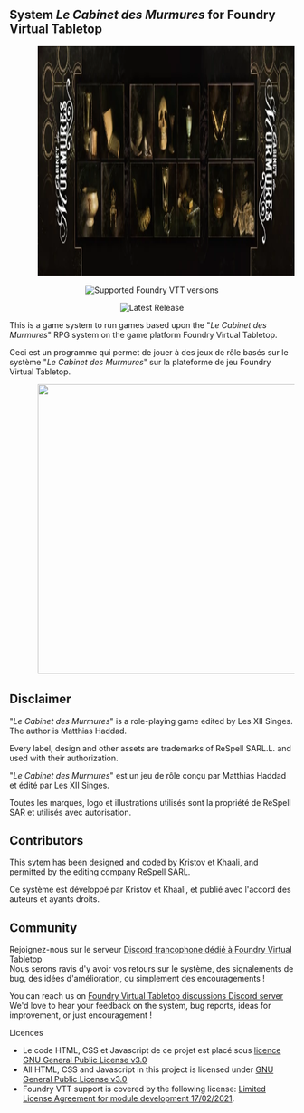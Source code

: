 <h2>System <em>Le Cabinet des Murmures</em> for Foundry Virtual Tabletop</h2>

<p style="margin-left: 10%;"> <img src="/assets/couvertures/thumb_cdm.webp" alt="" width="700" height="405" /></p>

<div align="center">

![Supported Foundry VTT versions](https://img.shields.io/endpoint?url=https%3A%2F%2Ffoundryshields.com%2Fversion%3Fstyle%3Dflat%26url%3Dhttps%3A%2F%2Fraw.githubusercontent.com%2F12-Monkeys-Developers%2Fcabinet%2Fmaster%2Fsystem.json)

![Latest Release](https://img.shields.io/github/v/release/12-Monkeys-Developers/cabinet?label=Latest%20release)

</div>

<p>This is a game system to run games based upon the "<em>Le Cabinet des Murmures</em>" RPG system on the game platform Foundry Virtual Tabletop.</p>

<p>Ceci est un programme qui permet de jouer à des jeux de rôle basés sur le système "<em>Le Cabinet des Murmures</em>" sur la plateforme de jeu Foundry Virtual Tabletop.</p>

<p style="margin-left: 10%;"> <img src="/assets/image/system-exemple1.webp" alt="" width="700" height="511" /></p>

<h2>Disclaimer</h2>
<p>"<em>Le Cabinet des Murmures</em>" is a role-playing game edited by Les XII Singes. The author is Matthias Haddad.</p>

<p>Every label, design and other assets are trademarks of ReSpell SARL.L. and used with their authorization.</p>

<p>"<em>Le Cabinet des Murmures</em>" est un jeu de rôle conçu par Matthias Haddad et édité par Les XII Singes.</p>

<p>Toutes les marques, logo et illustrations utilisés sont la propriété de ReSpell SAR et utilisés avec autorisation.</p>

<h2>Contributors</h2>
<p>This sytem has been designed and coded by Kristov et Khaali, and permitted by the editing company ReSpell SARL.
<p>Ce système est développé par Kristov et Khaali, et publié avec l'accord des auteurs et ayants droits.</p>

<h2>Community</h2>

<p>Rejoignez-nous sur le serveur <a href="https://discord.com/invite/pPSDNJk">Discord francophone dédié à Foundry Virtual Tabletop</a><br />
Nous serons ravis d'y avoir vos retours sur le système, des signalements de bug, des idées d'amélioration, ou simplement des encouragements !</p>

<p>You can reach us on <a href="https://discord.com/invite/5Fj2E42X">Foundry Virtual Tabletop discussions Discord server</a><br />
We'd love to hear your feedback on the system, bug reports, ideas for improvement, or just encouragement !</p>


</h2>Licences</h2>
<ul>
<li>Le code HTML, CSS et Javascript de ce projet est placé sous <a href="https://choosealicense.com/licenses/gpl-3.0/">licence GNU General Public License v3.0</a></li>

<li>All HTML, CSS and Javascript in this project is licensed under <a href="https://choosealicense.com/licenses/gpl-3.0/">GNU General Public License v3.0</a></li>

<li>Foundry VTT support is covered by the following license: <a href="https://foundryvtt.com/article/license/">Limited License Agreement for module development 17/02/2021</a>.</li>
</ul>